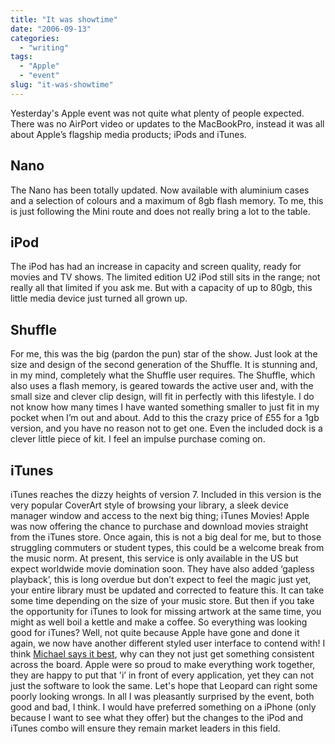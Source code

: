 ```yaml
---
title: "It was showtime"
date: "2006-09-13"
categories:
  - "writing"
tags:
  - "Apple"
  - "event"
slug: "it-was-showtime"
---
```


 <!-- [![ipod family][image-1]][1] -->

Yesterday's Apple event was not quite what plenty of people expected. There was no AirPort video or updates to the MacBookPro, instead it was all about Apple’s flagship media products; iPods and iTunes.

## Nano

The Nano has been totally updated. Now available with aluminium cases and a selection of colours and a maximum of 8gb flash memory. To me, this is just following the Mini route and does not really bring a lot to the table.

## iPod

The iPod has had an increase in capacity and screen quality, ready for movies and TV shows. The limited edition U2 iPod still sits in the range; not really all that limited if you ask me. But with a capacity of up to 80gb, this little media device just turned all grown up.

## Shuffle

 <!-- [![shuffle][image-2]][2] -->

For me, this was the big (pardon the pun) star of the show. Just look at the size and design of the second generation of the Shuffle. It is stunning and, in my mind, completely what the Shuffle user requires. The Shuffle, which also uses a flash memory, is geared towards the active user and, with the small size and clever clip design, will fit in perfectly with this lifestyle. I do not know how many times I have wanted something smaller to just fit in my pocket when I’m out and about. Add to this the crazy price of £55 for a 1gb version, and you have no reason not to get one. Even the included dock is a clever little piece of kit. I feel an impulse purchase coming on.

## iTunes

iTunes reaches the dizzy heights of version 7. Included in this version is the very popular CoverArt style of browsing your library, a sleek device manager window and access to the next big thing; iTunes Movies! Apple was now offering the chance to purchase and download movies straight from the iTunes store. Once again, this is not a big deal for me, but to those struggling commuters or student types, this could be a welcome break from the music norm. At present, this service is only available in the US but expect worldwide movie domination soon. They have also added ‘gapless playback’, this is long overdue but don’t expect to feel the magic just yet, your entire library must be updated and corrected to feature this. It can take some time depending on the size of your music store. But then if you take the opportunity for iTunes to look for missing artwork at the same time, you might as well boil a kettle and make a coffee. So everything was looking good for iTunes? Well, not quite because Apple have gone and done it again, we now have another different styled user interface to contend with! I think [Michael says it best](https://binarybonsai.com/), why can they not just get something consistent across the board. Apple were so proud to make everything work together, they are happy to put that 'i’ in front of every application, yet they can not just the software to look the same. Let's hope that Leopard can right some poorly looking wrongs. In all I was pleasantly surprised by the event, both good and bad, I think. I would have preferred something on a iPhone (only because I want to see what they offer) but the changes to the iPod and iTunes combo will ensure they remain market leaders in this field.
